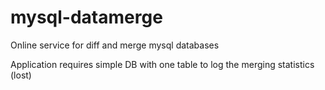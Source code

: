 # mysql-datamerge
Online service for diff and merge mysql databases 

Application requires simple DB with one table to log the merging statistics (lost)
